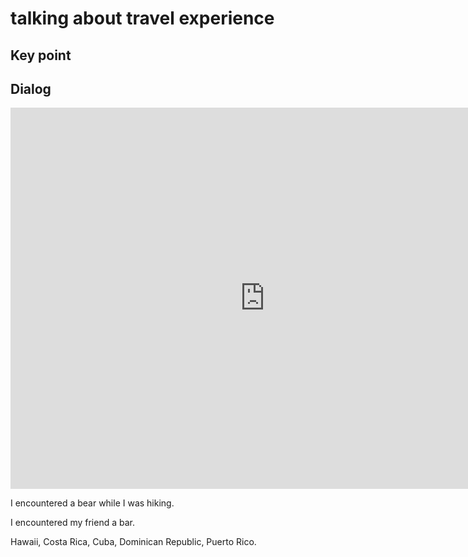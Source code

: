 # talking about travel experience

## Key point





## Dialog

<iframe name="easyXDM_default5901_provider" id="easyXDM_default5901_provider" src="https://cns.ef-cdn.com/Juno/EvcContent/22/31/Talkingabouttravelexperiences/index.html?api_v=0.0.13&amp;accessKey=4f40e3a8-9b5a-4ea1-9b20-4134c329168d&amp;attendanceToken=380882af-c958-4a85-b6c9-7ce088c073c5&amp;xdm_e=https%3A%2F%2Fevc.ef.com.cn&amp;xdm_c=default5901&amp;xdm_p=1" frameborder="0" style="box-sizing: border-box; width: 813px; height: 609.75px;"></iframe>

I encountered a bear while I was hiking.



I encountered my friend a bar. 



Hawaii, Costa Rica, Cuba, Dominican Republic, Puerto Rico. 

